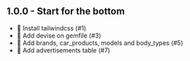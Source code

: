 ## 1.0.0 - Start for the bottom

- 🎨 Install tailwindcss (#1)
- 🔐 Add devise on gemfile (#3)
- 🚖 Add brands, car_products, models and body_types (#5)
- 🚧 Add advertisements table (#7)
